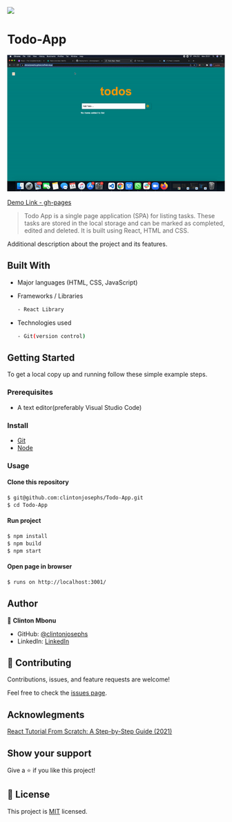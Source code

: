 ![](https://img.shields.io/badge/Todo-App-purple)

# Todo-App

![screenshot](./src/images/presentation.gif)

[Demo Link - gh-pages](https://clintonjosephs.github.io/Todo-App)

> Todo App is a single page application (SPA) for listing tasks. These tasks are stored in the local storage and can be marked as completed, edited and deleted. It is built using React, HTML and CSS.


Additional description about the project and its features.

## Built With

- Major languages (HTML, CSS, JavaScript)

- Frameworks / Libraries
  ```bash
  - React Library
  ```

- Technologies used 
  
  ``` bash
  - Git(version control)
  ```


## Getting Started

To get a local copy up and running follow these simple example steps.

### Prerequisites
 - A text editor(preferably Visual Studio Code)

### Install
  -  [Git](https://git-scm.com/downloads)
  -  [Node](https://nodejs.org/en/download/)

### Usage
#### Clone this repository

```bash
$ git@github.com:clintonjosephs/Todo-App.git
$ cd Todo-App
```
#### Run project

```bash
$ npm install
$ npm build
$ npm start
```

#### Open page in browser
```bash
$ runs on http://localhost:3001/
```

## Author

👤 **Clinton Mbonu**

- GitHub: [@clintonjosephs](https://github.com/clintonjosephs)
- LinkedIn: [LinkedIn](https://linkedin.com/in/clinton-mbonu)

## 🤝 Contributing

Contributions, issues, and feature requests are welcome!

Feel free to check the [issues page](https://github.com/clintonjosephs/Todo-App/issues).

## Acknowlegments
[React Tutorial From Scratch: A Step-by-Step Guide (2021)](https://ibaslogic.com/react-tutorial-for-beginners/)

## Show your support

Give a ⭐️ if you like this project!

## 📝 License

This project is [MIT](https://opensource.org/licenses/MIT) licensed.